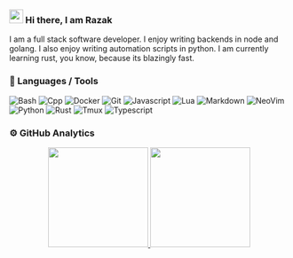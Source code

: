 ### <img src="https://media.giphy.com/media/hvRJCLFzcasrR4ia7z/giphy.gif" width="25px"> Hi there, I am Razak

<!-- <h1 align='center'>
    <img src='https://raw.githubusercontent.com/MartinHeinz/MartinHeinz/master/wave.gif' 
        alt='Waving hand animated gif'
        height='30px'
        width='30px' />
  Hi There, I'm Razak
  <br />
  <img src='https://komarev.com/ghpvc/?username=razak17&color=green&style=for-the-badge'
    alt='Profile Views' />
</h1> -->


I am a full stack software developer. I enjoy writing backends in node and golang. I also enjoy
writing automation scripts in python. I am currently learning rust, you know, because its blazingly fast.

### 🔧 Languages / Tools

![Bash](https://img.shields.io/badge/-Bash-05122A?style=flat&logo=gnu-bash&logoColor=4EAA25)
![Cpp](https://img.shields.io/badge/-C++-05122A?style=flat&logo=cplusplus&logoColor=00589D)
![Docker](https://img.shields.io/badge/-Docker-05122A?style=flat&logo=docker&logoColor=1993EF)
![Git](https://img.shields.io/badge/-Git-05122A?style=flat&logo=git)
![Javascript](https://shields.io/badge/-Javascript-05122A?style=flat&logo=javascript&logoColor=F4DC1D)
![Lua](https://img.shields.io/badge/-Lua-05122A?style=flat&logo=lua&logoColor=0062cc)
![Markdown](https://img.shields.io/badge/-Markdown-05122A?style=flat&logo=markdown)
![NeoVim](https://img.shields.io/badge/-NeoVim-05122A?style=flat&logo=neovim&logoColor=4b9e4b)
![Python](https://img.shields.io/badge/-Python-05122A?style=flat&logo=python&logoColor=B54009)
![Rust](https://img.shields.io/badge/-Rust-05122A?style=flat&logo=rust&logoColor=B54009)
![Tmux](https://img.shields.io/badge/-Tmux-05122A?style=flat&logo=tmux&logoColor=1B7D1E)
![Typescript](https://img.shields.io/badge/-Typescript-05122A?style=flat&logo=typescript&logoColor=2D79C7)

### ⚙️  GitHub Analytics

<p align="center">
<a href="https://github.com/razak17">
  <img height="180em" src="https://github-readme-stats-eight-theta.vercel.app/api?username=razak17&show_icons=true&theme=algolia&include_all_commits=true&count_private=true"/>
  <img height="180em" src="https://github-readme-stats-eight-theta.vercel.app/api/top-langs/?username=razak17&layout=compact&langs_count=8&theme=algolia"/>
</a>
</p>
